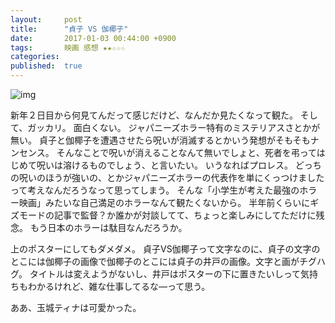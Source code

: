 ```yaml
---
layout:     post
title:      "貞子 VS 伽椰子"
date:       2017-01-03 00:44:00 +0900
tags:       映画 感想 ★★☆☆☆
categories: 
published:  true
---
```


![img](https://lh3.googleusercontent.com/3u7HEx1HxIbd_c1tyaJrznQcMckcWIECRpuSUUljUpGk0HS59EB-0BPmcCbEYo4GxipDntmgVyw3xcFzx9Zz7DXhjbur8SMMmugcvnhKbSjcN7iM40KTdXkKrTSUNQSf2LtpdynnXGKxuXpYdO6tvikf2MVG8O58qomevFLhXEwNb4drusxmvkRZRe3XeUxCpcNwgBMyRfEAiGnQAvvt-T-ToPX4cLGSQxhCSDtILttZRCKoQ3ve8ATsqb_1ffLKGmyBELCvasWlD88TYFDFMENEdCeq2dv3V2Vi6Ffzyhvx2_5VxJ2W_04claKbvqHglc9zR2t4uqb1glSeS7YV2axku6sd-EirWjEerRM5da4dUVRoMjV-6Byju9Ck8AZOjf7X4rQjmW7srROjuy72VnpMvZZ1-NvHpyqjgFbMxIvJ8EL9Oq0sKAXKPuPU2xRyWk_ZAT_pex0OBEsUaRcoMKSuYJ--B9dq4jzYJqve2XRX6BIwg2-Lvdjr8IjZvRbIl9tW8daHsJj3TDtE-7Ho-OmfPibNBqN031vp6vg8I-x74cQ1kl7uBSNZfbSZ43uK-qIbtES6xJBFwiDU2H42VnbahpHs1FE0EqEiJwSOxA1QtuSRd3RDJ5uBmK13cefHQSDELX5bAzFlcdwCDx5MNJj8oitzpeFfH0BU8BQeCMI=w550-h778-no)

新年２日目から何見てんだって感じだけど、なんだか見たくなって観た。
そして、ガッカリ。
面白くない。
ジャパニーズホラー特有のミステリアスさとかが無い。
貞子と伽椰子を遭遇させたら呪いが消滅するとかいう発想がそもそもナンセンス。
そんなことで呪いが消えることなんて無いでしょと、死者を弔ってはじめて呪いは溶けるものでしょう、と言いたい。
いうなればプロレス。
どっちの呪いのほうが強いの、とかジャパニーズホラーの代表作を単にくっつけましたって考えなんだろうなって思ってしまう。
そんな「小学生が考えた最強のホラー映画」みたいな自己満足のホラーなんて観たくないから。
半年前くらいにギズモードの記事で監督？か誰かが対談してて、ちょっと楽しみにしてただけに残念。
もう日本のホラーは駄目なんだろうか。

上のポスターにしてもダメダメ。
貞子VS伽椰子って文字なのに、貞子の文字のとこには伽椰子の画像で伽椰子のとこには貞子の井戸の画像。文字と画がチグハグ。
タイトルは変えようがないし、井戸はポスターの下に置きたいしって気持ちもわかるけれど、雑な仕事してるな―って思う。

ああ、玉城ティナは可愛かった。

